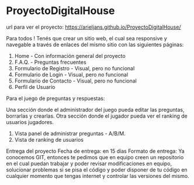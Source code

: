 # ProyectoDigitalHouse

url para ver el proyecto:  https://arieljans.github.io/ProyectoDigitalHouse/

Para todos ! Tenés que crear un sitio web, el cual sea responsive y navegable a través de enlaces del mismo sitio con las siguientes páginas:

1. Home - Con información general del proyecto
2. F.A.Q. - Preguntas frecuentes
3. Formulario de Registro - Visual, pero no funcional
4. Formulario de Login - Visual, pero no funcional
5. Formulario de Contacto - Visual, pero no funcional
6. Perfil de Usuario

Para el juego de preguntas y respuestas:

Una sección donde el administrador del juego pueda editar las preguntas, borrarlas y crearlas. Otra sección donde el jugador pueda ver el ranking de usuarios jugadores.

1. Vista panel de administrar preguntas - A/B/M.
2. Vista de ranking de usuarios

Entrega del proyecto Fecha de entrega: en 15 días Formato de entrega: Ya conocemos GIT, entonces te pedimos que en equipo creen un repositorio en el cual puedan trabajar y poder revisar modificaciones en equipo, solucionar problemas si se pisa el código y poder disponer de tu código en cualquier momento que tengas internet y controlar las versiones del mismo.
